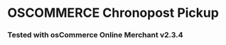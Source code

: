 OSCOMMERCE Chronopost Pickup
==================================

### Tested with osCommerce Online Merchant v2.3.4
